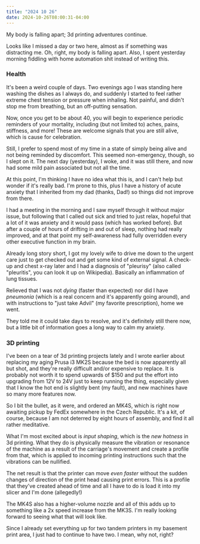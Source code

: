 ```yaml
---
title: "2024 10 26"
date: 2024-10-26T08:00:31-04:00
---
```


My body is falling apart; 3d printing adventures continue.<!--more-->

Looks like I missed a day or two here, almost as if something was distracting
me. Oh, right, my body is falling apart. Also, I spent yesterday morning
fiddling with home automation shit instead of writing this.

### Health

It's been a weird couple of days. Two evenings ago I was standing here washing
the dishes as I always do, and suddenly I started to feel rather extreme chest
tension or pressure when inhaling. Not painful, and didn't stop me from
breathing, but an off-putting sensation.

Now, once you get to be about 40, you will begin to experience periodic
reminders of your mortality, including (but not limited to) aches, pains,
stiffness, and more! These are welcome signals that you are still alive, which
is cause for celebration.

Still, I prefer to spend most of my time in a state of simply being alive and
not being reminded by discomfort. This seemed non-emergency, though, so I slept
on it. The next day (yesterday), I woke, and it was still there, and now had
some mild pain associated but not all the time.

At this point, I'm thinking I have no idea what this is, and I can't help but
wonder if it's really bad. I'm prone to this, plus I have a history of acute
anxiety that I inherited from my dad (thanks, Dad!) so things did not improve
from there.

I had a meeting in the morning and I saw myself through it without major issue,
but following that I called out sick and tried to just relax, hopeful that a lot
of it was anxiety and it would pass (which has worked before). But after a
couple of hours of drifting in and out of sleep, nothing had really improved,
and at that point my self-awareness had fully overridden every other executive
function in my brain.

Already long story short, I got my lovely wife to drive me down to the urgent
care just to get checked out and get some kind of external signal. A check-up
and chest x-ray later and I had a diagnosis of "pleurisy" (also called
"pleuritis", you can look it up on Wikipedia). Basically an inflammation of lung
tissues.

Relieved that I was not *dying* (faster than expected) nor did I have
*pneumonia* (which is a real concern and it's apparently going around), and with
instructions to "just take Advil" (my favorite prescription), home we went.

They told me it could take days to resolve, and it's definitely still there now,
but a little bit of information goes a long way to calm my anxiety.

### 3D printing

I've been on a tear of 3d printing projects lately and I wrote earlier about
replacing my aging Prusa i3 MK2S because the bed is now apparently all but shot,
and they're really difficult and/or expensive to replace. It is probably not
worth it to spend upwards of $150 and put the effort into upgrading from 12V to
24V just to keep running the thing, especially given that I know the hot end is
slightly bent (my fault), and new machines have so many more features now.

So I bit the bullet, as it were, and ordered an MK4S, which is right now
awaiting pickup by FedEx somewhere in the Czech Republic. It's a kit, of course,
because I am not deterred by eight hours of assembly, and find it all rather
meditative.

What I'm most excited about is *input shaping*, which is the *new hotness* in 3d
printing. What they do is physically measure the vibration or resonance of the
machine as a result of the carriage's movement and create a profile from that,
which is applied to incoming printing instructions such that the vibrations can
be nullified.

The net result is that the printer can move *even faster* without the sudden
changes of direction of the print head causing print errors. This is a profile
that they've created ahead of time and all I have to do is load it into my
slicer and I'm done (allegedly!)

The MK4S also has a higher-volume nozzle and all of this adds up to something
like a 2x speed increase from the MK3S. I'm really looking forward to seeing
what that will look like.

Since I already set everything up for two tandem printers in my basement print
area, I just had to continue to have two. I mean, why not, right?
